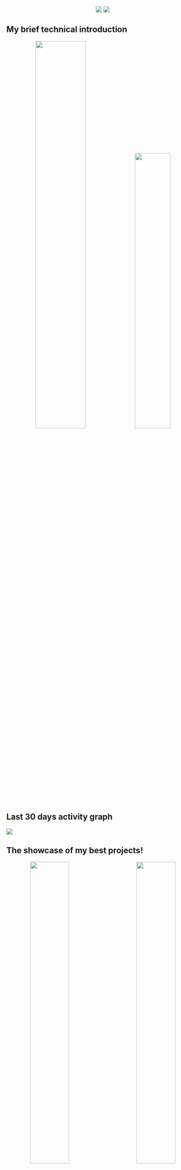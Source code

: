 

<div align="center">
    <img src="https://readme-typing-svg.demolab.com?font=Fira+Code&repeat=false&duration=3000&pause=1000&color=5BCDEC&background=00000000&center=true&vCenter=true&width=435&lines=Hi%2C+my+name+is+Ond%C5%99ej+H%C3%A1jek">
        <img src="https://github.com/OndrejHj04/OndrejHj04/assets/89454851/18c55c1d-917d-4beb-bdd9-06479ac4d9ad"/>
    </img>
</div>

<h2>My brief technical introduction</h2>


<div align="center">
    <img  width="51%" src="https://github-readme-stats.vercel.app/api?username=OndrejHj04&show_icons=true&count_private=true&hide_border=true&title_color=5bcdec&icon_color=5bcdec&text_color=5bcdec&bg_color=15242d" /> 
    <img  width="43%" src="https://github-readme-stats.vercel.app/api/top-langs/?username=OndrejHj04&layout=compact&hide_border=true&title_color=5bcdec&text_color=5bcdec&bg_color=15242d" />
</div>

<h2>Last 30 days activity graph</h2>
<div>
    <img src="https://github-readme-activity-graph.vercel.app/graph?username=OndrejHj04&theme=react-dark&hide_border=true&area=true&hide_title=true"/>
</div>

<h2>The showcase of my best projects!</h2>
<div align="center">
    <img align="right" width="45%" src="https://github-readme-stats.vercel.app/api/pin/?username=OndrejHj04&repo=Nextjs-social-site&title_color=5bcdec&icon_color=5bcdec&text_color=5bcdec&bg_color=15242d&border_color=5bcdec"/>
    <img align="left" width="45%" src="https://github-readme-stats.vercel.app/api/pin/?username=OndrejHj04&repo=Nextjs-social-site&title_color=5bcdec&icon_color=5bcdec&text_color=5bcdec&bg_color=15242d&border_color=5bcdec"/>
</div>
